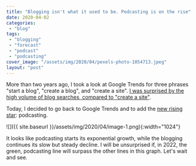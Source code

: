 ```yaml
---
title: "Blogging isn't what it used to be. Podcasting is on the rise"
date: 2020-04-02
categories: 
 - "blog"
tags: 
 - "blogging"
 - "forecast"
 - "podcast"
 - "podcasting"
cover_image: "/assets/img/2020/04/pexels-photo-1054713.jpeg"
layout: "post"
---
```


More than two years ago, I took a look at Google Trends for three phrases "start a blog", "create a blog", and  "create a site". [I was surprised by the high volume of blog searches, compared to "create a site"](https://gorelik.net/2018/02/26/blogging-isnt-what-it-used-to-be/).

Today, I decided to go back to Google Trends and to add the [new rising star](https://trends.google.com/trends/explore?date=all&q=create%20a%20blog,start%20a%20blog,create%20a%20site,start%20a%20podcast): podcasting. 

![]({{ site.baseurl }}/assets/img/2020/04/image-1.png){:width="1024"}

It looks like podcasting starts its exponential growth, while the blogging continues its slow but steady decline. I will be unsurprised if, in 2022, the green, podcasting line will surpass the other lines in this graph. Let's wait and see.
